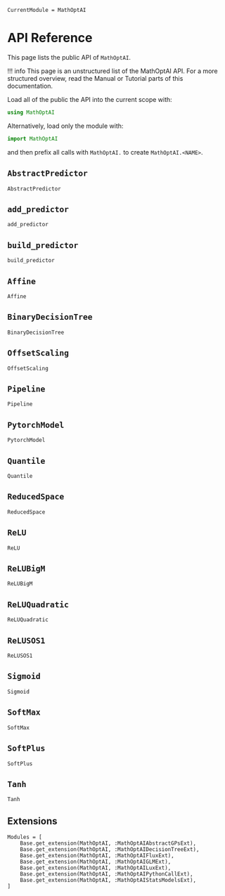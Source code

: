 ```@meta
CurrentModule = MathOptAI
```

# API Reference

This page lists the public API of `MathOptAI`.

!!! info
    This page is an unstructured list of the MathOptAI API. For a more
    structured overview, read the Manual or Tutorial parts of this
    documentation.

Load all of the public the API into the current scope with:
```julia
using MathOptAI
```
Alternatively, load only the module with:
```julia
import MathOptAI
```
and then prefix all calls with `MathOptAI.` to create `MathOptAI.<NAME>`.

## `AbstractPredictor`
```@docs
AbstractPredictor
```

## `add_predictor`
```@docs
add_predictor
```

## `build_predictor`
```@docs
build_predictor
```

## `Affine`
```@docs
Affine
```

## `BinaryDecisionTree`
```@docs
BinaryDecisionTree
```

## `OffsetScaling`
```@docs
OffsetScaling
```

## `Pipeline`
```@docs
Pipeline
```

## `PytorchModel`
```@docs
PytorchModel
```

## `Quantile`
```@docs
Quantile
```

## `ReducedSpace`
```@docs
ReducedSpace
```

## `ReLU`
```@docs
ReLU
```

## `ReLUBigM`
```@docs
ReLUBigM
```

## `ReLUQuadratic`
```@docs
ReLUQuadratic
```

## `ReLUSOS1`
```@docs
ReLUSOS1
```

## `Sigmoid`
```@docs
Sigmoid
```

## `SoftMax`
```@docs
SoftMax
```

## `SoftPlus`
```@docs
SoftPlus
```

## `Tanh`
```@docs
Tanh
```

## Extensions

```@autodocs
Modules = [
    Base.get_extension(MathOptAI, :MathOptAIAbstractGPsExt),
    Base.get_extension(MathOptAI, :MathOptAIDecisionTreeExt),
    Base.get_extension(MathOptAI, :MathOptAIFluxExt),
    Base.get_extension(MathOptAI, :MathOptAIGLMExt),
    Base.get_extension(MathOptAI, :MathOptAILuxExt),
    Base.get_extension(MathOptAI, :MathOptAIPythonCallExt),
    Base.get_extension(MathOptAI, :MathOptAIStatsModelsExt),
]
```
